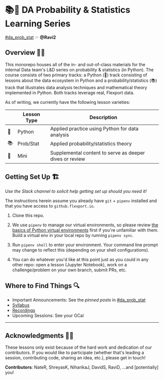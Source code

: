 # 📚🐍 DA Probability & Statistics Learning Series 
[\#da_prob_stat](https://flexport.slack.com/archives/G0119CY6W56) ☞ **@Ravi2**

## Overview 👨‍🏫

This monorepo houses all of the in- and out-of-class materials for the internal Data team's L&D series on probability & statistics (in Python). The course consists of two primary tracks: a Python (🐍) track consisting of lessons about the data ecosystem in Python and a probability/statistics (📚) track that illustrates data analysis techniques and mathematical theory implemented in Python. Both tracks leverage real, Flexport data.

As of writing, we currently have the following lesson varieties:

|   | Lesson Type  | Description                        |
|---|--------------|-------------------------------------|
| 🐍  | Python     | Applied practice using Python for data analysis |
| 📚  | Prob/Stat  | Applied probability/statistics theory |
| 🤏  | Mini       | Supplemental content to serve as deeper dives or review |

## Getting Set Up 🏗
_Use the Slack channel to solicit help getting set up should you need it!_

The instructions herein assume you already have `git` + `pipenv` installed and that you have access to `github.flexport.io`.

1. Clone this repo.

2. We use `pipenv` to manage our virtual environments, so please review [the basics of Python virtual environments](https://flexport.slack.com/files/UP1Q44N20/F010LCCDFJ8/python_environments_101_for_data_analysts) first if you're unfamiliar with them. Build a virtual env in your local repo by running `pipenv sync`.

3. Run `pipenv shell` to enter your environment. Your command line prompt may change to reflect this (depending on your shell configurations).

4. You can do whatever you'd like at this point just as you could in any other repo: open a lesson (Jupyter Notebook), work on a challenge/problem on your own branch, submit PRs, etc.

## Where to Find Things 🔍

- Important Announcements: See the _pinned posts_ in [\#da_prob_stat](https://flexport.slack.com/archives/G0119CY6W56)
- [Syllabus](https://docs.google.com/document/d/1s7jkXkjIAX2cGI8sKCURmSr4Q0heg1cpv7J479Nfkf4/edit#heading=h.njgornklx0x7)
- [Recordings](https://drive.google.com/drive/folders/1ebuHd3aKd1VUDScSGeVzB9rxe2Q-yldF?usp=sharing)
- Upcoming Sessions: See your GCal

---

## Acknowledgments 🙏🏽

These lessons only exist because of the hard work and dedication of our contributors. If you would like to participate (whether that's leading a session, contributing code, sharing an idea, etc.), please get in touch!

**Contributors**: NateR, ShreyasK, NiharikaJ, DavidS, RaviD, ...and \[potentially\] you!


